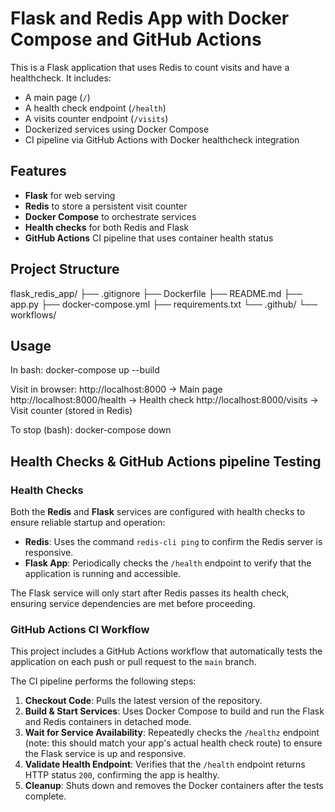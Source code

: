 # Flask and Redis App with Docker Compose and GitHub Actions

This is a Flask application that uses Redis to count visits and have a healthcheck. It includes:

- A main page (`/`)
- A health check endpoint (`/health`)
- A visits counter endpoint (`/visits`)
- Dockerized services using Docker Compose
- CI pipeline via GitHub Actions with Docker healthcheck integration

## Features

- **Flask** for web serving
- **Redis** to store a persistent visit counter
- **Docker Compose** to orchestrate services
- **Health checks** for both Redis and Flask
- **GitHub Actions** CI pipeline that uses container health status

## Project Structure

flask_redis_app/
├── .gitignore
├── Dockerfile
├── README.md
├── app.py
├── docker-compose.yml
├── requirements.txt
└── .github/
└── workflows/

## Usage
In bash:
docker-compose up --build

Visit in browser:
http://localhost:8000 → Main page
http://localhost:8000/health → Health check
http://localhost:8000/visits → Visit counter (stored in Redis)

To stop (bash):
docker-compose down

## Health Checks & GitHub Actions pipeline Testing

### Health Checks

Both the **Redis** and **Flask** services are configured with health checks to ensure reliable startup and operation:

- **Redis**: Uses the command `redis-cli ping` to confirm the Redis server is responsive.
- **Flask App**: Periodically checks the `/health` endpoint to verify that the application is running and accessible.

The Flask service will only start after Redis passes its health check, ensuring service dependencies are met before proceeding.

### GitHub Actions CI Workflow

This project includes a GitHub Actions workflow that automatically tests the application on each push or pull request to the `main` branch.

The CI pipeline performs the following steps:

1. **Checkout Code**: Pulls the latest version of the repository.
2. **Build & Start Services**: Uses Docker Compose to build and run the Flask and Redis containers in detached mode.
3. **Wait for Service Availability**: Repeatedly checks the `/healthz` endpoint (note: this should match your app's actual health check route) to ensure the Flask service is up and responsive.
4. **Validate Health Endpoint**: Verifies that the `/health` endpoint returns HTTP status `200`, confirming the app is healthy.
5. **Cleanup**: Shuts down and removes the Docker containers after the tests complete.
